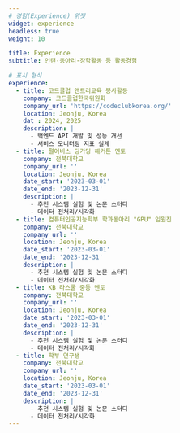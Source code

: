 ```yaml
---
# 경험(Experience) 위젯
widget: experience
headless: true
weight: 10

title: Experience
subtitle: 인턴·동아리·장학활동 등 활동경험

# 표시 형식
experience:
  - title: 코드클럽 앤트리교육 봉사활동 
    company: 코드클럽한국위원회
    company_url: 'https://codeclubkorea.org/'
    location: Jeonju, Korea
    dat : 2024, 2025
    description: |
      - 백엔드 API 개발 및 성능 개선
      - 서비스 모니터링 지표 설계
  - title: 펄어비스 딩가딩 해커톤 멘토
    company: 전북대학교
    company_url: ''
    location: Jeonju, Korea
    date_start: '2023-03-01'
    date_end: '2023-12-31'
    description: |
      - 추천 시스템 실험 및 논문 스터디
      - 데이터 전처리/시각화
  - title: 컴퓨터인공지능학부 학과동아리 "GPU" 임원진
    company: 전북대학교
    company_url: ''
    location: Jeonju, Korea
    date_start: '2023-03-01'
    date_end: '2023-12-31'
    description: |
      - 추천 시스템 실험 및 논문 스터디
      - 데이터 전처리/시각화
  - title: KB 라스쿨 중등 멘토
    company: 전북대학교
    company_url: ''
    location: Jeonju, Korea
    date_start: '2023-03-01'
    date_end: '2023-12-31'
    description: |
      - 추천 시스템 실험 및 논문 스터디
      - 데이터 전처리/시각화
  - title: 학부 연구생
    company: 전북대학교
    company_url: ''
    location: Jeonju, Korea
    date_start: '2023-03-01'
    date_end: '2023-12-31'
    description: |
      - 추천 시스템 실험 및 논문 스터디
      - 데이터 전처리/시각화
---
```


